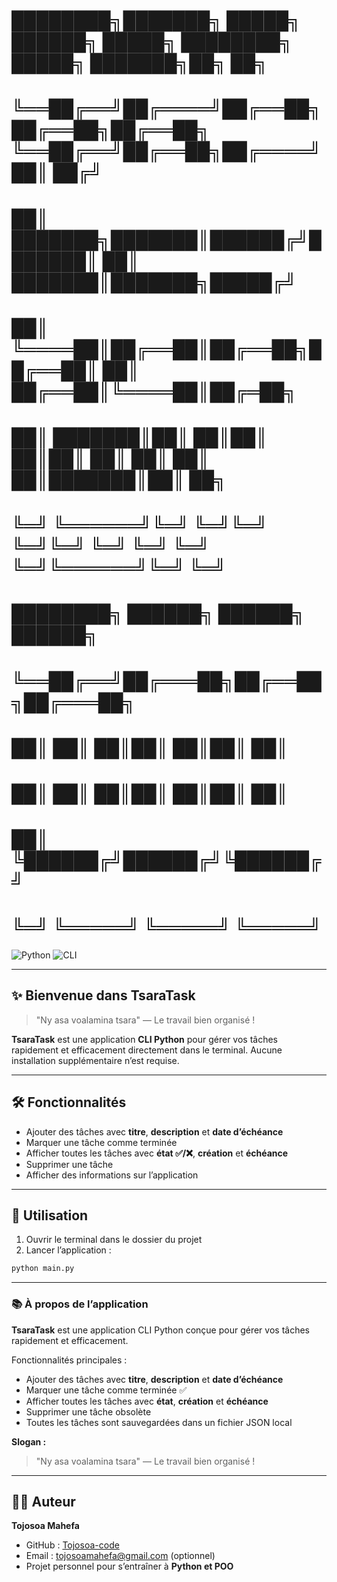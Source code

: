 # ████████╗███████╗ █████╗ ██████╗  █████╗     ████████╗ █████╗ ███████╗██╗  ██╗
# ╚══██╔══╝██╔════╝██╔══██╗██╔══██╗██╔══██╗    ╚══██╔══╝██╔══██╗██╔════╝██║ ██╔╝
#    ██║   ███████╗███████║██████╔╝███████║       ██║   ███████║███████╗█████╔╝
#    ██║   ╚════██║██╔══██║██╔══██╗██╔══██║       ██║   ██╔══██║╚════██║██╔═██╗
#    ██║   ███████║██║  ██║██║  ██║██║  ██║       ██║   ██║  ██║███████║██║  ██╗
#    ╚═╝   ╚══════╝╚═╝  ╚═╝╚═╝  ╚═╝╚═╝  ╚═╝       ╚═╝   ╚═╝  ╚═╝╚══════╝╚═╝  ╚═╝
#
#     ████████╗ ██████╗ ██████╗  ██████╗
#     ╚══██╔══╝██╔═══██╗██╔══██╗██╔═══██╗
#        ██║   ██║   ██║██║  ██║██║   ██║
#        ██║   ██║   ██║██║  ██║██║   ██║
#        ██║   ╚██████╔╝██████╔╝╚██████╔╝
#        ╚═╝    ╚═════╝ ╚═════╝  ╚═════╝


![Python](https://img.shields.io/badge/Python-3.10-blue?logo=python&logoColor=white) ![CLI](https://img.shields.io/badge/CLI-Terminal-green)

---

## ✨ Bienvenue dans TsaraTask

> "Ny asa voalamina tsara" — Le travail bien organisé !

**TsaraTask** est une application **CLI Python** pour gérer vos tâches rapidement et efficacement directement dans le terminal. Aucune installation supplémentaire n’est requise.

---

## 🛠 Fonctionnalités

- Ajouter des tâches avec **titre**, **description** et **date d’échéance**
- Marquer une tâche comme terminée
- Afficher toutes les tâches avec **état ✅/❌**, **création** et **échéance**
- Supprimer une tâche
- Afficher des informations sur l’application

---

## 🚀 Utilisation

1. Ouvrir le terminal dans le dossier du projet
2. Lancer l’application :

```bash
python main.py
```

---

### 📚 À propos de l’application

**TsaraTask** est une application CLI Python conçue pour gérer vos tâches rapidement et efficacement.

Fonctionnalités principales :
- Ajouter des tâches avec **titre**, **description** et **date d’échéance**
- Marquer une tâche comme terminée ✅
- Afficher toutes les tâches avec **état**, **création** et **échéance**
- Supprimer une tâche obsolète
- Toutes les tâches sont sauvegardées dans un fichier JSON local

**Slogan :**
> "Ny asa voalamina tsara" — Le travail bien organisé !

---

## 👨‍💻 Auteur

**Tojosoa Mahefa**
- GitHub : [Tojosoa-code](https://github.com/Tojosoa-code)
- Email : tojosoamahefa@gmail.com (optionnel)
- Projet personnel pour s’entraîner à **Python et POO**

